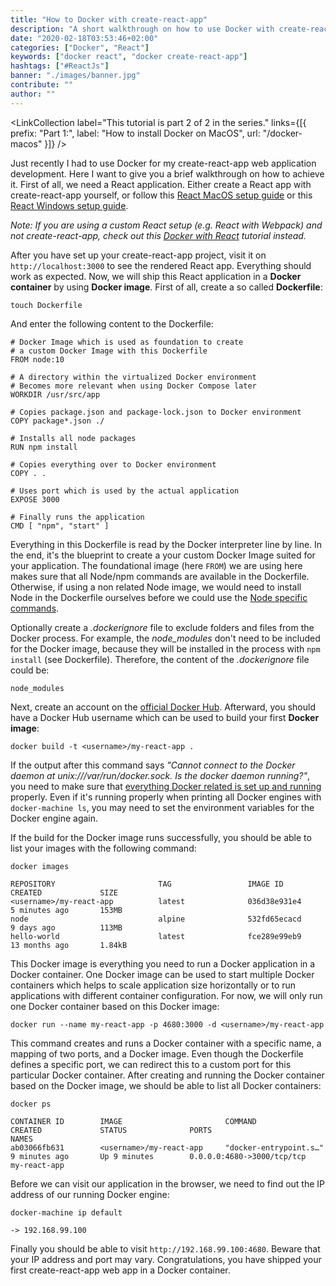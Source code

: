 ```yaml
---
title: "How to Docker with create-react-app"
description: "A short walkthrough on how to use Docker with create-react-app in a development environment. We will cover how to dockerize your first React app ..."
date: "2020-02-18T03:53:46+02:00"
categories: ["Docker", "React"]
keywords: ["docker react", "docker create-react-app"]
hashtags: ["#ReactJs"]
banner: "./images/banner.jpg"
contribute: ""
author: ""
---
```


<Sponsorship />

<LinkCollection label="This tutorial is part 2 of 2 in the series." links={[{ prefix: "Part 1:", label: "How to install Docker on MacOS", url: "/docker-macos" }]} />

Just recently I had to use Docker for my create-react-app web application development. Here I want to give you a brief walkthrough on how to achieve it. First of all, we need a React application. Either create a React app with create-react-app yourself, or follow this [React MacOS setup guide](/react-js-macos-setup/) or this [React Windows setup guide](/react-js-windows-setup/).

*Note: If you are using a custom React setup (e.g. React with Webpack) and not create-react-app, check out this [Docker with React](/docker-react-development/) tutorial instead.*

After you have set up your create-react-app project, visit it on `http://localhost:3000` to see the rendered React app. Everything should work as expected. Now, we will ship this React application in a **Docker container** by using **Docker image**. First of all, create a so called **Dockerfile**:

```text
touch Dockerfile
```

And enter the following content to the Dockerfile:

```text
# Docker Image which is used as foundation to create
# a custom Docker Image with this Dockerfile
FROM node:10

# A directory within the virtualized Docker environment
# Becomes more relevant when using Docker Compose later
WORKDIR /usr/src/app

# Copies package.json and package-lock.json to Docker environment
COPY package*.json ./

# Installs all node packages
RUN npm install

# Copies everything over to Docker environment
COPY . .

# Uses port which is used by the actual application
EXPOSE 3000

# Finally runs the application
CMD [ "npm", "start" ]
```

Everything in this Dockerfile is read by the Docker interpreter line by line. In the end, it's the blueprint to create a your custom Docker Image suited for your application. The foundational image (here `FROM`) we are using here makes sure that all Node/npm commands are available in the Dockerfile. Otherwise, if using a non related Node image, we would need to install Node in the Dockerfile ourselves before we could use the [Node specific commands](/npm-crash-course/).

Optionally create a *.dockerignore* file to exclude folders and files from the Docker process. For example, the *node_modules* don't need to be included for the Docker image, because they will be installed in the process with `npm install` (see Dockerfile). Therefore, the content of the *.dockerignore* file could be:

```text
node_modules
```

Next, create an account on the [official Docker Hub](https://hub.docker.com/). Afterward, you should have a Docker Hub username which can be used to build your first **Docker image**:

```text
docker build -t <username>/my-react-app .
```

If the output after this command says *"Cannot connect to the Docker daemon at unix:///var/run/docker.sock. Is the docker daemon running?"*, you need to make sure that [everything Docker related is set up and running](/docker-macos/) properly. Even if it's running properly when printing all Docker engines with `docker-machine ls`, you may need to set the environment variables for the Docker engine again.

If the build for the Docker image runs successfully, you should be able to list your images with the following command:

```text
docker images

REPOSITORY                       TAG                 IMAGE ID            CREATED             SIZE
<username>/my-react-app          latest              036d38e931e4        5 minutes ago       153MB
node                             alpine              532fd65ecacd        9 days ago          113MB
hello-world                      latest              fce289e99eb9        13 months ago       1.84kB
```

This Docker image is everything you need to run a Docker application in a Docker container. One Docker image can be used to start multiple Docker containers which helps to scale application size horizontally or to run applications with different container configuration. For now, we will only run one Docker container based on this Docker image:

```text
docker run --name my-react-app -p 4680:3000 -d <username>/my-react-app
```

This command creates and runs a Docker container with a specific name, a mapping of two ports, and a Docker image. Even though the Dockerfile defines a specific port, we can redirect this to a custom port for this particular Docker container. After creating and running the Docker container based on the Docker image, we should be able to list all Docker containers:

```text
docker ps

CONTAINER ID        IMAGE                       COMMAND                  CREATED             STATUS              PORTS                         NAMES
ab03066fb631        <username>/my-react-app     "docker-entrypoint.s…"   9 minutes ago       Up 9 minutes        0.0.0.0:4680->3000/tcp/tcp   my-react-app
```

Before we can visit our application in the browser, we need to find out the IP address of our running Docker engine:

```text
docker-machine ip default

-> 192.168.99.100
```

Finally you should be able to visit `http://192.168.99.100:4680`. Beware that your IP address and port may vary. Congratulations, you have shipped your first create-react-app web app in a Docker container.

<ReadMore label="Docker Cheatsheet" link="/docker-cheatsheet" />

<ReadMore label="Docker Compose" link="/docker-compose" />